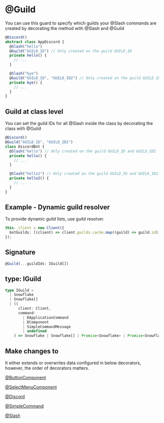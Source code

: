 # @Guild

You can use this guard to specify which guilds your @Slash commands are created by decorating the method with @Slash and @Guild

```ts
@Discord()
abstract class AppDiscord {
  @Slash("hello")
  @Guild("GUILD_ID") // Only created on the guild GUILD_ID
  private hello() {
    // ...
  }

  @Slash("bye")
  @Guild("GUILD_ID", "GUILD_ID2") // Only created on the guild GUILD_ID and GUILD_ID2
  private bye() {
    // ...
  }
}
```

## Guild at class level

You can set the guild IDs for all @Slash inside the class by decorating the class with @Guild

```ts
@Discord()
@Guild("GUILD_ID", "GUILD_ID2")
class DiscordBot {
  @Slash("hello") // Only created on the guild GUILD_ID and GUILD_ID2
  private hello() {
    // ...
  }

  @Slash("hello2") // Only created on the guild GUILD_ID and GUILD_ID2
  private hello2() {
    // ...
  }
}
```

## Example - Dynamic guild resolver

To provide dynamic guild lists, use guild resolver.

```ts
this._client = new Client({
  botGuilds: [(client) => client.guilds.cache.map((guild) => guild.id)],
});
```

## Signature

```ts
@Guild(...guildIds: IGuild[])
```

## type: IGuild

```ts IGuild
type IGuild =
  | Snowflake
  | Snowflake[]
  | ((
      client: Client,
      command:
        | DApplicationCommand
        | DComponent
        | SimpleCommandMessage
        | undefined
    ) => Snowflake | Snowflake[] | Promise<Snowflake> | Promise<Snowflake[]>);
```

## Make changes to

It either extends or overwrites data configured in below decorators, however, the order of decorators matters.

[@ButtonComponent](/docs/decorators/gui/button-component)

[@SelectMenuComponent](/docs/decorators/gui/select-menu-component)

[@Discord](/docs/decorators/general/discord)

[@SimpleCommand](/docs/decorators/commands/simple-command)

[@Slash](/docs/decorators/commands/slash)
